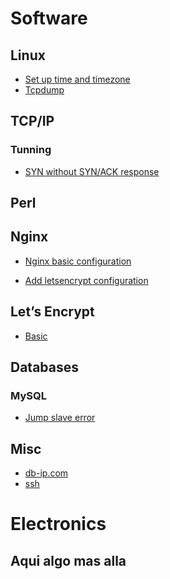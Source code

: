 <!-- TITLE: Snippets -->
<!-- SUBTITLE: All Snippets -->

# Software

## Linux
* [Set up time and timezone](/linux/timezone)
* [Tcpdump](/linux/tcpdump)

## TCP/IP
### Tunning
* [SYN without SYN/ACK response](/tcpip/synwithoutsynack)

## Perl

## Nginx


* [Nginx basic configuration](/nginx/checkconfig)

* [Add letsencrypt configuration](/nginx/letsencrypt)

## Let’s Encrypt
* [Basic](/letsencrypt#basic)

## Databases

### MySQL
* [Jump slave error](/mysql/basics#jump-slave-error)


## Misc
* [db-ip.com](/misc/dbip)
* [ssh](/misc/ssh)

# Electronics
## Aqui algo mas alla


